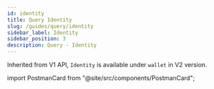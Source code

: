 ```yaml
---
id: identity
title: Query Identity
slug: /guides/query/identity
sidebar_label: Identity
sidebar_position: 3
description: Query - Identity
---
```



Inherited from V1 API, `Identity` is available under `wallet` in V2 version.

import PostmanCard from "@site/src/components/PostmanCard";

<PostmanCard
queryURL="https://www.postman.com/cyberconnect-v2/workspace/cyberconnect-v2/request/20133006-fee3517b-e45c-46c7-9caa-bc77583eb277"
exampleURL="https://www.postman.com/cyberconnect-v2/workspace/cyberconnect-v2/request/20133006-ecf2a45b-b2bd-4462-adba-72de03976306"
/>
